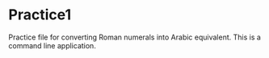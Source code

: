 # Practice1
Practice file for converting Roman numerals into Arabic equivalent. This is a command line application.
